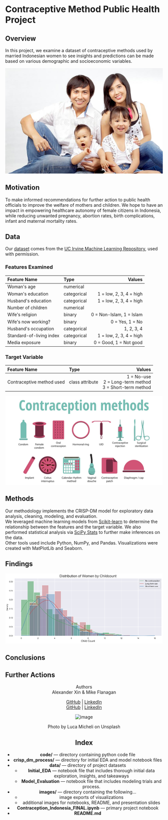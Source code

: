 # Contraceptive Method Public Health Project  
  
## Overview  
In this project, we examine a dataset of contraceptive methods used by married Indonesian women to see insights and predictions can be made based on various demographic and socioeconomic variables.  

![family_planning](images/indonesian-family.jpeg)  
  
## Motivation  
To make informed recommendations for further action to public health officials to improve the welfare of mothers and children. We hope to have an impact in empowering healthcare autonomy of female citizens in Indonesia, while reducing unwanted pregnancy, abortion rates, birth complications, infant and maternal mortality rates.  
  
## Data  
Our [dataset](https://archive.ics.uci.edu/ml/datasets/Contraceptive+Method+Choice) comes from the [UC Irvine Machine Learning Repository](https://archive.ics.uci.edu/ml/index.php), used with permission.  
  
### Features Examined  
Feature Name             |  Type         |     Values  
:------------------------|:--------------|-------------:  
Woman's age              | numerical     |   
Woman's education        | categorical   | 1 = low, 2, 3, 4 = high  
Husband's education      | categorical   | 1 = low, 2, 3, 4 = high  
Number of children       | numerical     |   
Wife's religion          | binary        | 0 = Non-Islam, 1 = Islam  
Wife's now working?      | binary        | 0 = Yes, 1 = No  
Husband's occupation     | categorical   | 1, 2, 3, 4  
Standard-of-living index | categorical   | 1 = low, 2, 3, 4 = high  
Media exposure           | binary        | 0 = Good, 1 = Not good  
  
### Target Variable  
Feature Name             |  Type           |     Values  
:------------------------|:----------------|-------------:  
Contraceptive method used| class attribute |  1 = No-use <br> 2 = Long-term method <br> 3 = Short-term method  
  
<img src="images/readme_contraception_methods.jpg" alt="contraception methods" width="800"/>
  
## Methods  
Our methodology implements the CRISP-DM model for exploratory data analysis, cleaning, modeling, and evaluation.  
We leveraged machine learning models from [Scikit-learn](https://scikit-learn.org/stable/) to determine the relationship between the features and the target variable. We also performed statistical analysis via [SciPy Stats](https://docs.scipy.org/doc/scipy/reference/stats.html) to further make inferences on the data.  
Other tools used include Python, NumPy, and Pandas. Visualizations were created with MatPlotLib and Seaborn.  
  
## Findings
![Distribution by Childcount](images/Distribution%20by%20Childcount.png)

## Conclusions  
## Further Actions  
  
<div align="center";>Authors  
  <div align="center";>Alexander Xin & Mike Flanagan  
    
[GitHub](https://github.com/eggrollofchaos) | [LinkedIn](https://linkedin.com/in/eggrollofchaos)  
[GitHub](https://github.com/mike-flanagan/) | [LinkedIn](https://www.linkedin.com/in/mike-flanagan-data/)
  
  
  
![image](https://user-images.githubusercontent.com/61798935/110971972-7d0f8900-8329-11eb-92f4-1c9a6a4c4c62.png)  
  
<div align="center";>Photo by Luca Micheli on Unsplash</div>  
  
## Index  
- **code/** — directory containing python code file
- **crisp_dm_process/** — directory for initial EDA and model notebook files  
- **data/** — directory of project datasets
  - **Initial_EDA** — notebook file that includes thorough initial data exploration, insights, and takeaways  
  - **Model_Evaluation** — notebook file that includes modeling trials and process.
- **images/** — directory containing the following...  
  - image exports of visualizations  
  - additional images for notebooks, README, and presentation slides
- **Contraception_Indonesia_FINAL.ipynb** — primary project notebook  
- **README.md**  
